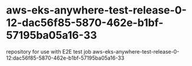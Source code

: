 # aws-eks-anywhere-test-release-0-12-dac56f85-5870-462e-b1bf-57195ba05a16-33
repository for use with E2E test job aws-eks-anywhere-test-release-0-12:dac56f85-5870-462e-b1bf-57195ba05a16-33
